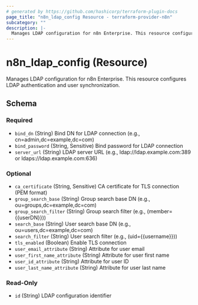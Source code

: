 ```yaml
---
# generated by https://github.com/hashicorp/terraform-plugin-docs
page_title: "n8n_ldap_config Resource - terraform-provider-n8n"
subcategory: ""
description: |-
  Manages LDAP configuration for n8n Enterprise. This resource configures LDAP authentication and user synchronization.
---
```


# n8n_ldap_config (Resource)

Manages LDAP configuration for n8n Enterprise. This resource configures LDAP authentication and user synchronization.



<!-- schema generated by tfplugindocs -->
## Schema

### Required

- `bind_dn` (String) Bind DN for LDAP connection (e.g., cn=admin,dc=example,dc=com)
- `bind_password` (String, Sensitive) Bind password for LDAP connection
- `server_url` (String) LDAP server URL (e.g., ldap://ldap.example.com:389 or ldaps://ldap.example.com:636)

### Optional

- `ca_certificate` (String, Sensitive) CA certificate for TLS connection (PEM format)
- `group_search_base` (String) Group search base DN (e.g., ou=groups,dc=example,dc=com)
- `group_search_filter` (String) Group search filter (e.g., (member={{userDN}}))
- `search_base` (String) User search base DN (e.g., ou=users,dc=example,dc=com)
- `search_filter` (String) User search filter (e.g., (uid={{username}}))
- `tls_enabled` (Boolean) Enable TLS connection
- `user_email_attribute` (String) Attribute for user email
- `user_first_name_attribute` (String) Attribute for user first name
- `user_id_attribute` (String) Attribute for user ID
- `user_last_name_attribute` (String) Attribute for user last name

### Read-Only

- `id` (String) LDAP configuration identifier

